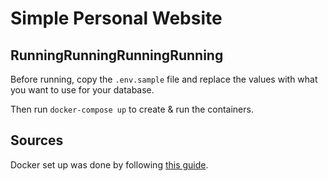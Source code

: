 # Simple Personal Website

## RunningRunningRunningRunning

Before running, copy the `.env.sample` file and replace the values with what you want to use for your database.

Then run `docker-compose up` to create & run the containers.



## Sources
Docker set up was done by following [this guide](https://www.sitepoint.com/docker-php-development-environment).